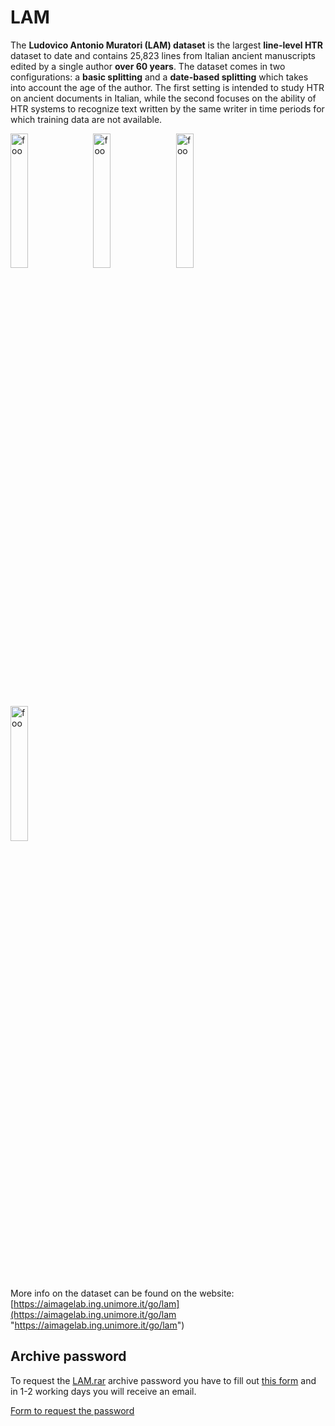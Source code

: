 # LAM
The **Ludovico Antonio Muratori (LAM) dataset** is the largest **line-level HTR** dataset to date and contains 25,823 lines from Italian ancient manuscripts edited by a single author **over 60 years**. The dataset comes in two configurations: a **basic splitting** and a **date-based splitting** which takes into account the age of the author. The first setting is intended to study HTR on ancient documents in Italian, while the second focuses on the ability of HTR systems to recognize text written by the same writer in time periods for which training data are not available.

<img src="https://aimagelab.ing.unimore.it/imagelab/uploadedImages/000907.png" alt="foo" title="title" style="width: 23.5%; margin-right: 2%" />
<img src="https://aimagelab.ing.unimore.it/imagelab/uploadedImages/000906.png" alt="foo" title="title" style="width: 23.5%; margin-right: 2%" />
<img src="https://aimagelab.ing.unimore.it/imagelab/uploadedImages/000905.png" alt="foo" title="title" style="width: 23.5%; margin-right: 2%" />
<img src="https://aimagelab.ing.unimore.it/imagelab/uploadedImages/000904.png" alt="foo" title="title" style="width: 23.5%;" />


More info on the dataset can be found on the website: [https://aimagelab.ing.unimore.it/go/lam](https://aimagelab.ing.unimore.it/go/lam "https://aimagelab.ing.unimore.it/go/lam")

## Archive password
To request the [LAM.rar](https://github.com/aimagelab/LAM/releases/download/dataset/LAM.rar "LAM.rar") archive password you have to fill out [this form](https://forms.gle/NocC3YFNQjRM1sa67 "this form") and in 1-2 working days you will receive an email.

[Form to request the password](https://forms.gle/NocC3YFNQjRM1sa67 "Form to request the password")
